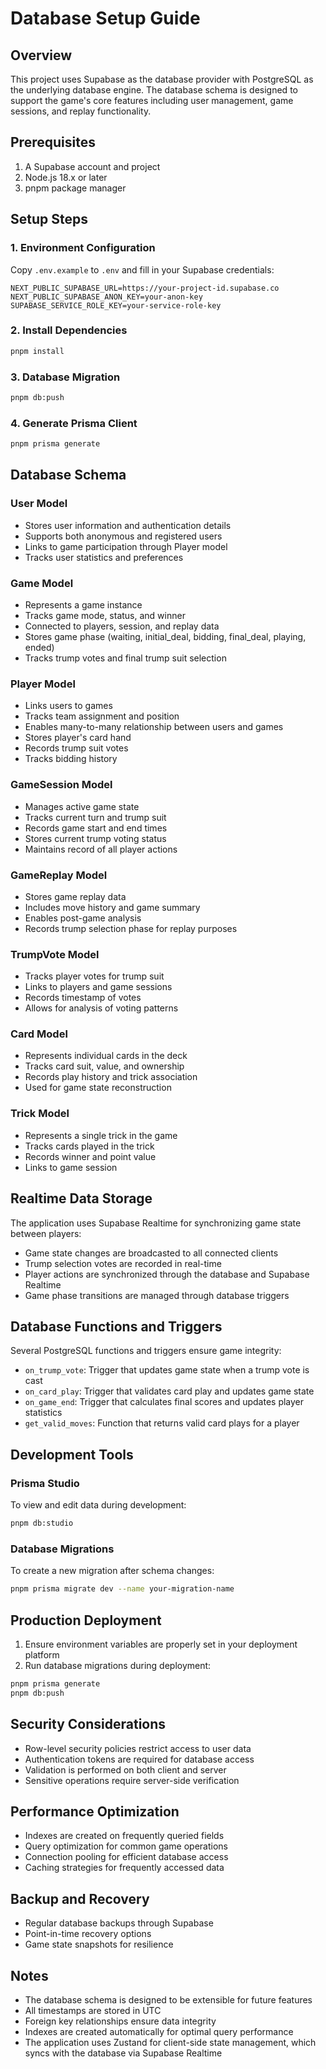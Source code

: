 # Database Setup Guide

## Overview

This project uses Supabase as the database provider with PostgreSQL as the underlying database engine. The database schema is designed to support the game's core features including user management, game sessions, and replay functionality.

## Prerequisites

1. A Supabase account and project
2. Node.js 18.x or later
3. pnpm package manager

## Setup Steps

### 1. Environment Configuration

Copy `.env.example` to `.env` and fill in your Supabase credentials:

```env
NEXT_PUBLIC_SUPABASE_URL=https://your-project-id.supabase.co
NEXT_PUBLIC_SUPABASE_ANON_KEY=your-anon-key
SUPABASE_SERVICE_ROLE_KEY=your-service-role-key
```

### 2. Install Dependencies

```bash
pnpm install
```

### 3. Database Migration

```bash
pnpm db:push
```

### 4. Generate Prisma Client

```bash
pnpm prisma generate
```

## Database Schema

### User Model

- Stores user information and authentication details
- Supports both anonymous and registered users
- Links to game participation through Player model
- Tracks user statistics and preferences

### Game Model

- Represents a game instance
- Tracks game mode, status, and winner
- Connected to players, session, and replay data
- Stores game phase (waiting, initial_deal, bidding, final_deal, playing, ended)
- Tracks trump votes and final trump suit selection

### Player Model

- Links users to games
- Tracks team assignment and position
- Enables many-to-many relationship between users and games
- Stores player's card hand
- Records trump suit votes
- Tracks bidding history

### GameSession Model

- Manages active game state
- Tracks current turn and trump suit
- Records game start and end times
- Stores current trump voting status
- Maintains record of all player actions

### GameReplay Model

- Stores game replay data
- Includes move history and game summary
- Enables post-game analysis
- Records trump selection phase for replay purposes

### TrumpVote Model

- Tracks player votes for trump suit
- Links to players and game sessions
- Records timestamp of votes
- Allows for analysis of voting patterns

### Card Model

- Represents individual cards in the deck
- Tracks card suit, value, and ownership
- Records play history and trick association
- Used for game state reconstruction

### Trick Model

- Represents a single trick in the game
- Tracks cards played in the trick
- Records winner and point value
- Links to game session

## Realtime Data Storage

The application uses Supabase Realtime for synchronizing game state between players:

- Game state changes are broadcasted to all connected clients
- Trump selection votes are recorded in real-time
- Player actions are synchronized through the database and Supabase Realtime
- Game phase transitions are managed through database triggers

## Database Functions and Triggers

Several PostgreSQL functions and triggers ensure game integrity:

- `on_trump_vote`: Trigger that updates game state when a trump vote is cast
- `on_card_play`: Trigger that validates card play and updates game state
- `on_game_end`: Trigger that calculates final scores and updates player statistics
- `get_valid_moves`: Function that returns valid card plays for a player

## Development Tools

### Prisma Studio

To view and edit data during development:

```bash
pnpm db:studio
```

### Database Migrations

To create a new migration after schema changes:

```bash
pnpm prisma migrate dev --name your-migration-name
```

## Production Deployment

1. Ensure environment variables are properly set in your deployment platform
2. Run database migrations during deployment:

```bash
pnpm prisma generate
pnpm db:push
```

## Security Considerations

- Row-level security policies restrict access to user data
- Authentication tokens are required for database access
- Validation is performed on both client and server
- Sensitive operations require server-side verification

## Performance Optimization

- Indexes are created on frequently queried fields
- Query optimization for common game operations
- Connection pooling for efficient database access
- Caching strategies for frequently accessed data

## Backup and Recovery

- Regular database backups through Supabase
- Point-in-time recovery options
- Game state snapshots for resilience

## Notes

- The database schema is designed to be extensible for future features
- All timestamps are stored in UTC
- Foreign key relationships ensure data integrity
- Indexes are created automatically for optimal query performance
- The application uses Zustand for client-side state management, which syncs with the database via Supabase Realtime
